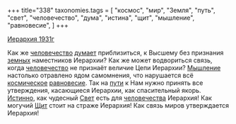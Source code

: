 +++
title="338"
taxonomies.tags = [
 "космос",
 "мир",
 "Земля",
 "путь",
 "свет",
 "человечество",
 "дума",
 "истина",
 "щит",
 "мышление",
 "равновесие",
]
+++

[Иерархия 1931г](/agni/1931)

Как же [человечество](/tags/человечество) [думает](/tags/дума) приблизиться, к Высшему без признания [земных](/tags/Земля) наместников Иерархии? Как же может водвориться связь, когда [человечество](/tags/человечество) не признаёт величие Цепи Иерархии? [Мышление](/tags/мышление) настолько отравлено ядом самомнения, что нарушается всё [космическое](/tags/космос) [равновесие](/tags/равновесие). Так на [пути](/tags/путь) к Нам нужно принять все утверждения, касающиеся Иерархии, как спасительный якорь. [Истинно](/tags/истина), как чудесный [Свет](/tags/свет) есть для [человечества](/tags/человечество) Иерархия! Как могучий [Щит](/tags/щит) стоит на страже Иерархия! Как связь миров утверждается Иерархия!   

